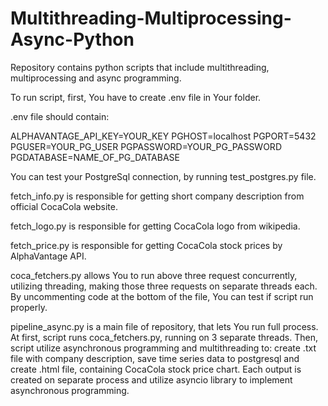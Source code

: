 # Multithreading-Multiprocessing-Async-Python
Repository contains python scripts that include multithreading, multiprocessing and async programming.


To run script, first, You have to create .env file in Your folder.

.env file should contain:

ALPHAVANTAGE_API_KEY=YOUR_KEY
PGHOST=localhost
PGPORT=5432
PGUSER=YOUR_PG_USER
PGPASSWORD=YOUR_PG_PASSWORD
PGDATABASE=NAME_OF_PG_DATABASE

You can test your PostgreSql connection, by running test_postgres.py file.

fetch_info.py is responsible for getting short company description from official
CocaCola website.

fetch_logo.py is responsible for getting CocaCola logo from wikipedia.

fetch_price.py is responsible for getting CocaCola stock prices by AlphaVantage API.

coca_fetchers.py allows You to run above three request concurrently, utilizing threading, making
those three requests on separate threads each. By uncommenting code at the bottom of the file, 
You can test if script run properly. 

pipeline_async.py is a main file of repository, that lets You run full process. At first, script runs coca_fetchers.py,
running on 3 separate threads. Then, script utilize asynchronous programming and multithreading to: create .txt file 
with company description, save time series data to postgresql and create .html file, containing CocaCola stock price chart.
Each output is created on separate process and utilize asyncio library to implement asynchronous programming.
